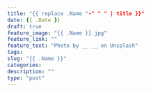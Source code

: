```yaml
---
title: "{{ replace .Name "-" " " | title }}"
date: {{ .Date }}
draft: true
feature_image: "{{ .Name }}.jpg"
feature_link: ""
feature_text: "Photo by __ __ on Unsplash"
tags:
slug: "{{ .Name }}"
categories: 
description: ""
type: "post"
---
```


